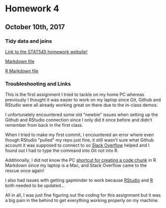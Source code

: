 # Homework 4

## October 10th, 2017

### Tidy data and joins
[Link to the STAT545 homework website!](http://stat545.com/hw04_tidy-data-joins.html)

[Markdown file](https://github.com/vanflad/STAT545-hw-fladmark-vanessa/blob/master/Homework%204/hw04.md)

[R Markdown file](https://github.com/vanflad/STAT545-hw-fladmark-vanessa/blob/master/Homework%204/hw04.Rmd)

### Troubleshooting and Links

This is the first assignment I tried to tackle on my home PC whereas previously I thought it was easier to work on my laptop since Git, Github and RStudio were all already working great on there due to the in-class demos.

I unfortunately encountered some old "newbie" issues when setting up the Github and RStudio connection since I only did it once before and didn't remember from back in the first class.

When I tried to make my first commit, I encountered an error where even though RStudio "pulled" my repo just fine, it still wasn't sure what Github account it was supposed to connect to so [Slack Overflow](https://stackoverflow.com/questions/11656761/git-please-tell-me-who-you-are-error) helped and I found out I had to type the command into Git not into R.

Additionally, I did not know the PC [shortcut for creating a code chunk](https://stackoverflow.com/questions/30938280/keyboard-shortcut-to-produce-code-chunk-brackets-in-markdown-in-r-for-rstudio) in R Markdown since my laptop is a Mac, and Stack Overflow came to the rescue once again!

I also had issues with getting gapminder to work because [RStudio](https://www.rstudio.com/products/rstudio/download/#download) and [R](https://cran.r-project.org/bin/windows/base/) both needed to be updated...

All in all, I was just fine figuring out the coding for this assignment but it was a big pain in the behind to get everything working properly on my machine.
